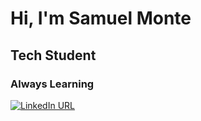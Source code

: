 <h1>Hi, I'm Samuel Monte</h1>
<h2>Tech Student</h2>
<h3>Always Learning</h3>
<a href="https://www.linkedin.com/in/samuel-monte-742665227/">
<img src="https://camo.githubusercontent.com/56892d5fc9850ec8b27517480f5580c908c947424ded9982ea8f588091730bad/68747470733a2f2f696d672e736869656c64732e696f2f7374617469632f76313f636f6c6f723d316564313462266c6162656c3d6c696e6b6564696e266c6f676f3d6c696e6b6564696e266c6f676f436f6c6f723d7768697465267374796c653d666f722d7468652d6261646765266d6573736167653d436f6e6e656374" alt="LinkedIn URL" data-canonical-src="https://img.shields.io/static/v1?color=1ed14b&amp;label=linkedin&amp;logo=linkedin&amp;logoColor=white&amp;style=for-the-badge&amp;message=Connect" style="max-width: 100%;">
</a>
